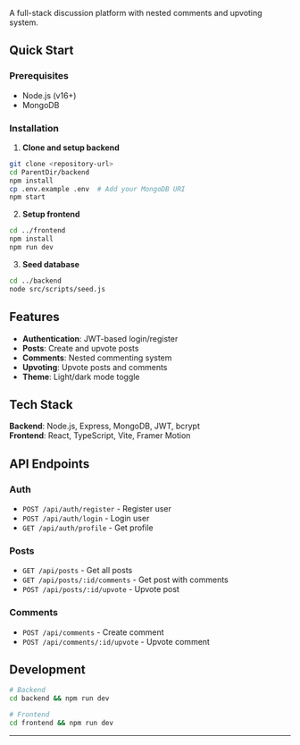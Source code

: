 
A full-stack discussion platform with nested comments and upvoting system.

## Quick Start

### Prerequisites
- Node.js (v16+)
- MongoDB

### Installation

1. **Clone and setup backend**
```bash
git clone <repository-url>
cd ParentDir/backend
npm install
cp .env.example .env  # Add your MongoDB URI
npm start
```

2. **Setup frontend**
```bash
cd ../frontend
npm install
npm run dev
```

3. **Seed database**
```bash
cd ../backend
node src/scripts/seed.js
```

## Features

- **Authentication**: JWT-based login/register
- **Posts**: Create and upvote posts
- **Comments**: Nested commenting system
- **Upvoting**: Upvote posts and comments
- **Theme**: Light/dark mode toggle

## Tech Stack

**Backend**: Node.js, Express, MongoDB, JWT, bcrypt  
**Frontend**: React, TypeScript, Vite, Framer Motion

## API Endpoints

### Auth
- `POST /api/auth/register` - Register user
- `POST /api/auth/login` - Login user
- `GET /api/auth/profile` - Get profile

### Posts
- `GET /api/posts` - Get all posts
- `GET /api/posts/:id/comments` - Get post with comments
- `POST /api/posts/:id/upvote` - Upvote post

### Comments
- `POST /api/comments` - Create comment
- `POST /api/comments/:id/upvote` - Upvote comment

## Development

```bash
# Backend
cd backend && npm run dev

# Frontend  
cd frontend && npm run dev
```

---